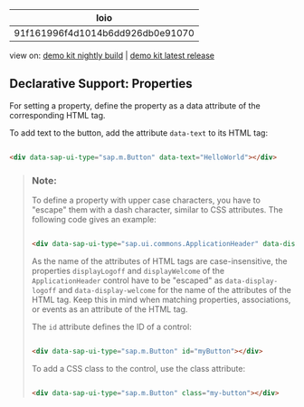 <!-- loio91f161996f4d1014b6dd926db0e91070 -->

| loio |
| -----|
| 91f161996f4d1014b6dd926db0e91070 |

<div id="loio">

view on: [demo kit nightly build](https://openui5nightly.hana.ondemand.com/#/topic/91f161996f4d1014b6dd926db0e91070) | [demo kit latest release](https://openui5.hana.ondemand.com/#/topic/91f161996f4d1014b6dd926db0e91070)</div>

## Declarative Support: Properties

For setting a property, define the property as a data attribute of the corresponding HTML tag.

To add text to the button, add the attribute `data-text` to its HTML tag:

``` html

<div data-sap-ui-type="sap.m.Button" data-text="HelloWorld"></div>
```

> ### Note:  
> To define a property with upper case characters, you have to "escape" them with a dash character, similar to CSS attributes. The following code gives an example:
> 
> ``` html
> 
> <div data-sap-ui-type="sap.ui.commons.ApplicationHeader" data-display-logoff="false" data-display-welcome="false"></div>
> ```
> 
> As the name of the attributes of HTML tags are case-insensitive, the properties `displayLogoff` and `displayWelcome` of the `ApplicationHeader` control have to be "escaped" as `data-display-logoff` and `data-display-welcome` for the name of the attributes of the HTML tag. Keep this in mind when matching properties, associations, or events as an attribute of the HTML tag.
> 
> The ``id`` attribute defines the ID of a control:
> 
> ``` html
> 
> <div data-sap-ui-type="sap.m.Button" id="myButton"></div>
> ```
> 
> To add a CSS class to the control, use the class attribute:
> 
> ``` html
> 
> <div data-sap-ui-type="sap.m.Button" class="my-button"></div>
> ```

